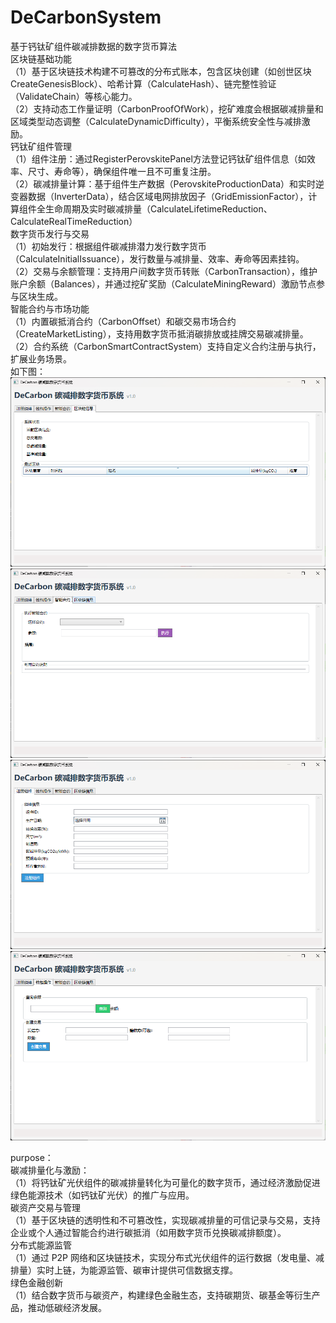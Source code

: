 # DeCarbonSystem
基于钙钛矿组件碳减排数据的数字货币算法<br>
区块链基础功能<br>
（1）基于区块链技术构建不可篡改的分布式账本，包含区块创建（如创世区块CreateGenesisBlock）、哈希计算（CalculateHash）、链完整性验证（ValidateChain）等核心能力。<br>
（2）支持动态工作量证明（CarbonProofOfWork），挖矿难度会根据碳减排量和区域类型动态调整（CalculateDynamicDifficulty），平衡系统安全性与减排激励。<br>
钙钛矿组件管理<br>
（1）组件注册：通过RegisterPerovskitePanel方法登记钙钛矿组件信息（如效率、尺寸、寿命等），确保组件唯一且不可重复注册。<br>
（2）碳减排量计算：基于组件生产数据（PerovskiteProductionData）和实时逆变器数据（InverterData），结合区域电网排放因子（GridEmissionFactor），计算组件全生命周期及实时碳减排量（CalculateLifetimeReduction、CalculateRealTimeReduction）<br>
数字货币发行与交易<br>
（1）初始发行：根据组件碳减排潜力发行数字货币（CalculateInitialIssuance），发行数量与减排量、效率、寿命等因素挂钩。<br>
（2）交易与余额管理：支持用户间数字货币转账（CarbonTransaction），维护账户余额（Balances），并通过挖矿奖励（CalculateMiningReward）激励节点参与区块生成。<br>
智能合约与市场功能<br>
（1）内置碳抵消合约（CarbonOffset）和碳交易市场合约（CreateMarketListing），支持用数字货币抵消碳排放或挂牌交易碳减排量。<br>
（2）合约系统（CarbonSmartContractSystem）支持自定义合约注册与执行，扩展业务场景。<br>
如下图：<br>
![区块链信息](https://github.com/ef3777t-lgtm/DeCarbonSystem/blob/main/imgs/%E5%8C%BA%E5%9D%97%E9%93%BE%E4%BF%A1%E6%81%AF.png)<br>
![智能合约](https://github.com/ef3777t-lgtm/DeCarbonSystem/blob/main/imgs/%E6%99%BA%E8%83%BD%E5%90%88%E7%BA%A6.png)<br>
![注册组件](https://github.com/ef3777t-lgtm/DeCarbonSystem/blob/main/imgs/%E6%B3%A8%E5%86%8C%E7%BB%84%E4%BB%B6.png)<br>
![钱包操作](https://github.com/ef3777t-lgtm/DeCarbonSystem/blob/main/imgs/%E9%92%B1%E5%8C%85%E6%93%8D%E4%BD%9C.png)<br>

purpose：<br>
碳减排量化与激励：<br>
（1）将钙钛矿光伏组件的碳减排量转化为可量化的数字货币，通过经济激励促进绿色能源技术（如钙钛矿光伏）的推广与应用。<br>
碳资产交易与管理<br>
（1）基于区块链的透明性和不可篡改性，实现碳减排量的可信记录与交易，支持企业或个人通过智能合约进行碳抵消（如用数字货币兑换碳减排额度）。<br>
分布式能源监管<br>
（1）通过 P2P 网络和区块链技术，实现分布式光伏组件的运行数据（发电量、减排量）实时上链，为能源监管、碳审计提供可信数据支撑。<br>
绿色金融创新<br>
（1）结合数字货币与碳资产，构建绿色金融生态，支持碳期货、碳基金等衍生产品，推动低碳经济发展。<br>
